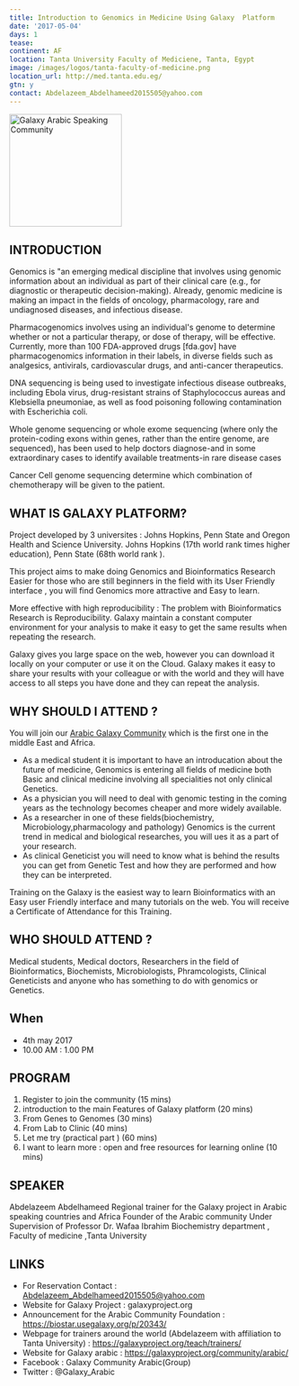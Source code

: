 ```yaml
---
title: Introduction to Genomics in Medicine Using Galaxy  Platform
date: '2017-05-04'
days: 1
tease: 
continent: AF
location: Tanta University Faculty of Mediciene, Tanta, Egypt
image: /images/logos/tanta-faculty-of-medicine.png
location_url: http://med.tanta.edu.eg/
gtn: y
contact: Abdelazeem_Abdelhameed2015505@yahoo.com
---
```

<div class='left'><img src="/src/community/arabic/GalaxyArabic400.png" alt="Galaxy Arabic Speaking Community" width="200" /></div>

## INTRODUCTION

Genomics is "an emerging medical discipline that involves using genomic information about an individual as part of their clinical care (e.g., for diagnostic or therapeutic decision-making). Already, genomic medicine is making an impact in the fields of oncology, pharmacology, rare and undiagnosed diseases, and infectious disease.

Pharmacogenomics involves using an individual's genome to determine whether or not a particular therapy, or dose of therapy, will be effective. Currently, more than 100 FDA-approved drugs [fda.gov] have pharmacogenomics information in their labels, in diverse fields such as analgesics, antivirals, cardiovascular drugs, and anti-cancer therapeutics.

DNA sequencing is being used to investigate infectious disease outbreaks, including Ebola virus, drug-resistant strains of Staphylococcus aureas and Klebsiella pneumoniae, as well as food poisoning following contamination with Escherichia coli.

Whole genome sequencing  or whole exome sequencing (where only the protein-coding exons within genes, rather than the entire genome, are sequenced), has been used to help doctors diagnose-and in some extraordinary cases to identify available treatments-in rare disease cases

Cancer Cell genome sequencing determine which combination of chemotherapy will be given to the patient.

## WHAT IS GALAXY  PLATFORM?

Project developed by 3 universites : Johns Hopkins, Penn State and Oregon Health and Science University.  Johns Hopkins (17th world rank times higher education), Penn State (68th world rank ).

This project aims to make doing Genomics and Bioinformatics Research Easier  for those who are still beginners in the field with its User Friendly interface , you will find Genomics more attractive and Easy to learn.

More effective with high reproducibility : The problem with Bioinformatics Research is Reproducibility. Galaxy maintain a constant computer environment for your analysis to make it easy to get the same results when repeating the research.

Galaxy gives you large space on the web, however you can download it locally on your computer or use it on the Cloud.  Galaxy makes it easy to share your results with your colleague or with the world and they will have access to all steps you have done and they can repeat the analysis.

## WHY SHOULD I ATTEND ? 

You will join our [Arabic Galaxy Community](/src/community/arabic/index.md) which is the first one in the middle East and Africa.

* As a medical student it is important to have an introducation about the future of medicine, Genomics is entering all fields of medicine both Basic and clinical medicine involving all specialities not only clinical Genetics.
* As a physician you will need to deal with genomic testing in the coming years as the technology becomes cheaper and more widely available.
* As a researcher in one of these fields(biochemistry, Microbiology,pharmacology and pathology) Genomics is the current trend in medical and biological researches, you will ues it as a part of your research.
* As clinical Geneticist you will need to know what is behind the results you can get from Genetic Test and how they are performed and how they can be interpreted.

Training on the Galaxy is the easiest way to learn Bioinformatics with an Easy user Friendly interface and many tutorials on the web.
You will receive a Certificate of Attendance for this Training.

## WHO SHOULD ATTEND ? 

Medical students, Medical doctors, Researchers in the field of Bioinformatics, Biochemists, Microbiologists, Phramcologists, Clinical Geneticists and anyone who has something to do with genomics or Genetics.

## When

* 4th may 2017 
* 10.00 AM : 1.00 PM

## PROGRAM

1. Register to join the community (15 mins)
1. introduction to the main Features of Galaxy platform (20 mins)
1. From Genes to Genomes (30 mins)
1. From Lab to Clinic (40 mins)
1. Let me try (practical part ) (60 mins)
1. I want to learn more : open and free resources for learning online (10 mins)

## SPEAKER

Abdelazeem Abdelhameed 
Regional trainer for the Galaxy project in Arabic speaking countries and Africa
Founder of the Arabic community 
Under Supervision of Professor Dr. Wafaa Ibrahim 
Biochemistry department , Faculty of medicine ,Tanta University

## LINKS

* For Reservation Contact : Abdelazeem_Abdelhameed2015505@yahoo.com
* Website for Galaxy Project : galaxyproject.org
* Announcement  for the Arabic Community Foundation : https://biostar.usegalaxy.org/p/20343/
* Webpage for trainers  around the world (Abdelazeem with affiliation to Tanta University) : https://galaxyproject.org/teach/trainers/
* Website for Galaxy arabic : https://galaxyproject.org/community/arabic/
* Facebook : Galaxy Community Arabic(Group)
* Twitter : @Galaxy_Arabic
